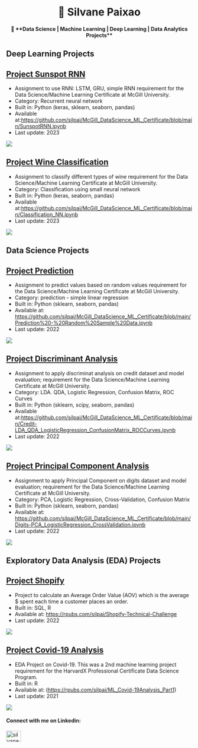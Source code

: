 <h1 align="center">👋 Silvane Paixao</h1>
<h4 align="center">👯  **Data Science | Machine Learning | Deep Learning | Data Analytics Projects** </h4>

<h2 align="left"> Deep Learning Projects </h2>

## [Project Sunspot RNN](https://github.com/silpai/McGill_DataScience_ML_Certificate/blob/main/SunspotRNN.ipynb)
* Assignment to use RNN: LSTM, GRU, simple RNN requirement for the Data Science/Machine Learning Certificate at McGill University.
* Category: Recurrent neural network
* Built in: Python (keras, sklearn, seaborn, pandas)
* Available at:https://github.com/silpai/McGill_DataScience_ML_Certificate/blob/main/SunspotRNN.ipynb
* Last update: 2023

![](https://github.com/silpai/SilvanePortfolio/blob/main/Images/Sunspot%20timeSeries.png)

## [Project Wine Classification](https://github.com/silpai/McGill_DataScience_ML_Certificate/blob/main/Classification_NN.ipynb)
* Assignment to classify different types of wine requirement for the Data Science/Machine Learning Certificate at McGill University.
* Category: Classification using small neural network
* Built in: Python (keras, seaborn, pandas)
* Available at:https://github.com/silpai/McGill_DataScience_ML_Certificate/blob/main/Classification_NN.ipynb
* Last update: 2023

![](https://github.com/silpai/SilvanePortfolio/blob/main/Images/wine%20corr.png)
</a> </p>

<h2 align="left"> Data Science Projects </h2>

## [Project Prediction](https://github.com/silpai/McGill_DataScience_ML_Certificate/blob/main/Prediction%20-%20Random%20Sample%20Data.ipynb)
* Assignment to predict values based on random values requirement for the Data Science/Machine Learning Certificate at McGill University.
* Category: prediction - simple linear regression
* Built in: Python (sklearn, seaborn, pandas)
* Available at: https://github.com/silpai/McGill_DataScience_ML_Certificate/blob/main/Prediction%20-%20Random%20Sample%20Data.ipynb
* Last update: 2022

![](https://github.com/silpai/SilvanePortfolio/blob/main/Images/random_LR.png)

## [Project Discriminant Analysis](https://github.com/silpai/McGill_DataScience_ML_Certificate/blob/main/Credit-LDA_QDA_LogisticRegression_ConfusionMatrix_ROCCurves.ipynb)
* Assignment to apply discriminat analysis on credit dataset and model evaluation; requirement for the Data Science/Machine Learning Certificate at McGill University.
* Category: LDA. QDA, Logistic Regression, Confusion Matrix, ROC Curves
* Built in: Python (sklearn, scipy, seaborn, pandas)
* Available at:https://github.com/silpai/McGill_DataScience_ML_Certificate/blob/main/Credit-LDA_QDA_LogisticRegression_ConfusionMatrix_ROCCurves.ipynb
* Last update: 2022

![](https://github.com/silpai/SilvanePortfolio/blob/main/Images/ROCcurve.png)

## [Project Principal Component Analysis](https://github.com/silpai/McGill_DataScience_ML_Certificate/blob/main/Digits-PCA_LogisticRegression_CrossValidation.ipynb)
* Assignment to apply Principal Component on digits dataset and model evaluation; requirement for the Data Science/Machine Learning Certificate at McGill University.
* Category: PCA, Logistic Regression, Cross-Validation, Confusion Matrix
* Built in: Python (sklearn, seaborn, pandas)
* Available at: https://github.com/silpai/McGill_DataScience_ML_Certificate/blob/main/Digits-PCA_LogisticRegression_CrossValidation.ipynb
* Last update: 2022

![](https://github.com/silpai/SilvanePortfolio/blob/main/Images/PCA.png)

</a> </p>


<h2 align="left"> Exploratory Data Analysis (EDA) Projects </h2>

## [Project Shopify](https://github.com/silpai/ShopifyChallenge)
* Project to calculate an Average Order Value (AOV) which is the average $ spent each time a customer places an order.
* Built in: SQL, R 
* Available at: https://rpubs.com/silpai/Shopify-Technical-Challenge
* Last update: 2022

![](https://github.com/silpai/SilvanePortfolio/blob/main/Images/AOV%20Margins.png) 

## [Project Covid-19 Analysis](https://github.com/silpai/Machine-Learning---Covid-19)
* EDA Project on Covid-19. This was a 2nd machine learning project requirement for the HarvardX Professional Certificate Data Science Program.
* Built in: R 
* Available at: (https://rpubs.com/silpai/ML_Covid-19Analysis_Part1)
* Last update: 2021

![](https://github.com/silpai/SilvanePortfolio/blob/main/Images/Covid_19Deaths2020.png)
</a> </p>

<h4 align="left">Connect with me on Linkedin:</h4>
<p align="left">
<a href="https://linkedin.com/in/silvanepaixao" target="blank"><img align="center" src="https://raw.githubusercontent.com/rahuldkjain/github-profile-readme-generator/master/src/images/icons/Social/linked-in-alt.svg" alt="silvanepaixao" height="30" width="40" /></a>
</p>
